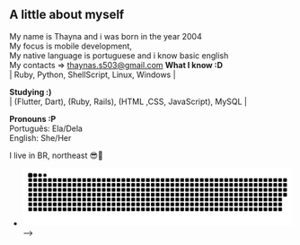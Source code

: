 <h2>A little about myself</h2>

My name is Thayna and i was born in the year 2004<br>
My focus is mobile development,<br>
My native language is portuguese and i know basic english<br>
My contacts => thaynas.s503@gmail.com
<b>What I know :D </b><br>
| Ruby, Python, ShellScript, Linux, Windows | <br>

<b>Studying :) </b><br>
| (Flutter, Dart), (Ruby, Rails), (HTML ,CSS, JavaScript), MySQL |

<b>Pronouns :P</b><br>
Português: Ela/Dela<br>
English: She/Her


 I live in BR, northeast 😎🌅
- ![Snake animation](https://github.com/ThaynaSantana/ThaynaSantana/blob/output/github-contribution-grid-snake.svg)
-->
